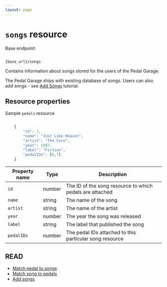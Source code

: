```yaml
---
layout: page
---
```


# `songs` resource

Base endpoint:

```shell

{base_url}/songs
```

Contains information about songs stored for the users of the Pedal Garage.

The Pedal Garage ships with existing database of songs. Users can also add songs - see [Add Songs](pedal-garage-add-songs.md) tutorial.

## Resource properties

Sample `pedals` resource

```js

    {
        "id": 1, 
        "name": "Just Like Heaven",
        "artist": "The Cure",
        "year": 1987,
        "label": "Fiction", 
        "pedalIDs": [6,7]
    }
```

| Property name | Type | Description |
| ------------- | ----------- | ----------- |
| `id` | number | The ID of the song resource to which pedals are attached |
| `name` | string | The name of the song |
| `artist` | string | The name of the artist |
| `year` | number | The year the song was released |
| `label` | string | The label that published the song |
| `pedalIDs` | number | The pedal IDs attached to this particular song resource |

## READ

* [Match pedal to songs](pedal-garage-tutorial-match-pedal-to-songs.md)
* [Match song to pedals](pedal-garage-tutorial-match-song-to-pedals.md)
* [Add songs](pedal-garage-tutorial-add-songs.md)
